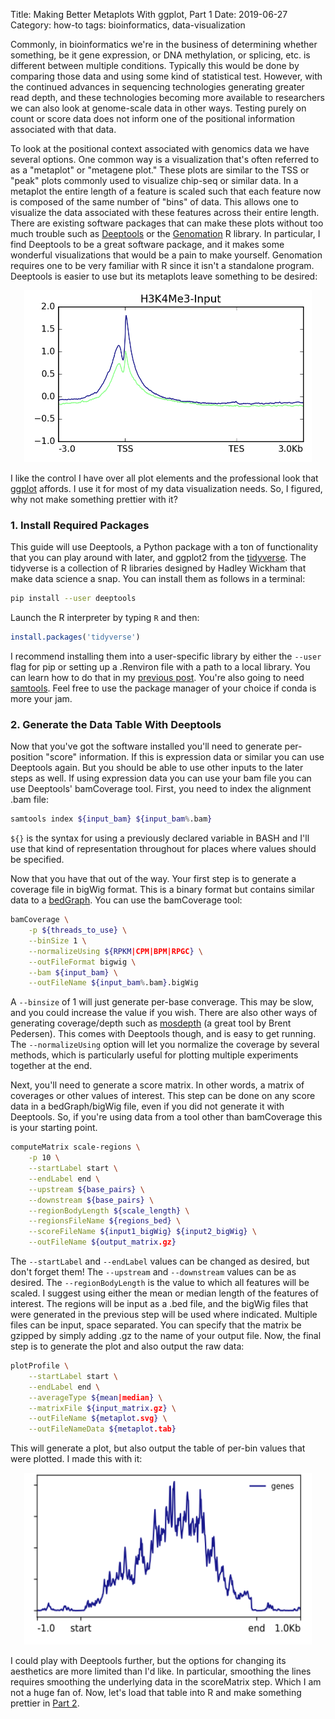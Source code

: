 Title: Making Better Metaplots With ggplot, Part 1
Date: 2019-06-27
Category: how-to 
tags: bioinformatics, data-visualization

Commonly, in bioinformatics we're in the business of determining whether
something, be it gene expression, or DNA methylation, or splicing, etc. is
different between multiple conditions. Typically this would be done by comparing
those data and using some kind of statistical test. However, with the continued
advances in sequencing technologies generating greater read depth, and these
technologies becoming more available to researchers we can also look at
genome-scale data in other ways. Testing purely on count or score data does not
inform one of the positional information associated with that data.

To look at the positional context associated with genomics data we have several
options. One common way is a visualization that's often referred to as a
"metaplot" or "metagene plot." These plots are similar to the TSS or "peak" plots
commonly used to visualize chip-seq or similar data. In a metaplot the entire
length of a feature is scaled such that each feature now is composed of the same
number of "bins" of data. This allows one to visualize the data associated with
these features across their entire length. There are existing software packages
that can make these plots without too much trouble such as 
[Deeptools](https://deeptools.readthedocs.io/en/stable/) or the
[Genomation](https://bioconductor.org/packages/release/bioc/html/genomation.html)
R library. In particular, I find Deeptools to be a great software package, and it
makes some wonderful visualizations that would be a pain to make yourself.
Genomation requires one to be very familiar with R since it isn't a standalone
program. Deeptools is easier to use but its metaplots leave something to be
desired:

<center>
<img src="/figures/2019-06-27_making-better-metaplots-with-ggplot-part-1/deeptools_example_meta.png", style="width:460px;height:275px;">
</center>

I like the control I have over all plot elements and the professional look that
[ggplot](https://ggplot2.tidyverse.org/) affords. I use it for most of my data
visualization needs. So, I figured, why not make something prettier with it?

### 1. Install Required Packages

This guide will use Deeptools, a Python package with a ton of functionality that
you can play around with later, and ggplot2 from the
[tidyverse](https://www.tidyverse.org/). The tidyverse is a collection of R
libraries designed by Hadley Wickham that make data science a snap. You can
install them as follows in a terminal:

```bash
pip install --user deeptools
```

Launch the R interpreter by typing `R` and then:

```R
install.packages('tidyverse')
```

I recommend installing them into a user-specific library by either the `--user`
flag for pip or setting up a .Renviron file with a path to a local library. You
can learn how to do that in my
[previous post](/articles/2019-06-25/managing-software-on-a-multiuser-linux-system.html).
You're also going to need [samtools](https://samtools.github.io/). Feel free to
use the package manager of your choice if conda is more your jam.

### 2. Generate the Data Table With Deeptools

Now that you've got the software installed you'll need to generate per-position
"score" information. If this is expression data or similar you can use Deeptools
again. But you should be able to use other inputs to the later steps as well. If
using expression data you can use your bam file you can use Deeptools'
bamCoverage tool. First, you need to index the alignment .bam file:

```bash
samtools index ${input_bam} ${input_bam%.bam}
```

`${}` is the syntax for using a previously declared variable in BASH and I'll use
that kind of representation throughout for places where values should be
specified.

Now that you have that out of the way. Your first step is to generate a coverage
file in bigWig format. This is a binary format but contains similar data to a
[bedGraph](https://genome.ucsc.edu/goldenPath/help/bedgraph.html). You can use
the bamCoverage tool:

```bash
bamCoverage \
    -p ${threads_to_use} \
    --binSize 1 \
    --normalizeUsing ${RPKM|CPM|BPM|RPGC} \
    --outFileFormat bigwig \
    --bam ${input_bam} \
    --outFileName ${input_bam%.bam}.bigWig
```

A `--binsize` of 1 will just generate per-base converage. This may be slow, and
you could increase the value if you wish. There are also other ways of generating
coverage/depth such as [mosdepth](https://github.com/brentp/mosdepth) (a great
tool by Brent Pedersen). This comes with Deeptools though, and is easy to get
running. The `--normalizeUsing` option will let you normalize the coverage by
several methods, which is particularly useful for plotting multiple experiments
together at the end.

Next, you'll need to generate a score matrix. In other words, a matrix of
coverages or other values of interest. This step can be done on any score data in
a bedGraph/bigWig file, even if you did not generate it with Deeptools. So, if
you're using data from a tool other than bamCoverage this is your starting point.

```bash
computeMatrix scale-regions \
    -p 10 \
    --startLabel start \
    --endLabel end \
    --upstream ${base_pairs} \
    --downstream ${base_pairs} \
    --regionBodyLength ${scale_length} \
    --regionsFileName ${regions_bed} \
    --scoreFileName ${input1_bigWig} ${input2_bigWig} \
    --outFileName ${output_matrix.gz}
```

The `--startLabel` and `--endLabel` values can be changed as desired, but don't
forget them! The `--upstream` and `--downstream` values can be as desired. The
`--regionBodyLength` is the value to which all features will be scaled. I suggest
using either the mean or median length of the features of interest. The regions
will be input as a .bed file, and the bigWig files that were generated in the
previous step will be used where indicated. Multiple files can be input,
space separated. You can specify that the matrix be gzipped by simply adding .gz
to the name of your output file. Now, the final step is to generate the plot and
also output the raw data:

```bash
plotProfile \
    --startLabel start \
    --endLabel end \
    --averageType ${mean|median} \
    --matrixFile ${input_matrix.gz} \
    --outFileName ${metaplot.svg} \
    --outFileNameData ${metaplot.tab}
```

This will generate a plot, but also output the table of per-bin values that were
plotted. I made this with it:

<center>
<img src="/figures/2019-06-27_making-better-metaplots-with-ggplot-part-1/deeptools_example_meta2.png", style="width:460px;height:275px;">
</center>

I could play with Deeptools further, but the options for changing its aesthetics
are more limited than I'd like. In particular, smoothing the lines requires
smoothing the underlying data in the scoreMatrix step. Which I am not a huge fan
of. Now, let's load that table into R and make something prettier in
[Part 2](/articles/2019-06-28_making-better-metaplots-with-ggplot-part-2.html).
